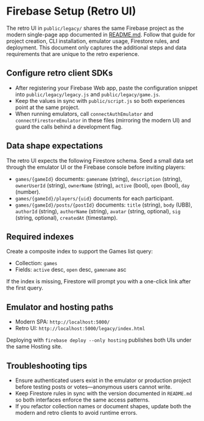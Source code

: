 # Firebase Setup (Retro UI)

The retro UI in `public/legacy/` shares the same Firebase project as the
modern single-page app documented in [README.md](./README.md). Follow
that guide for project creation, CLI installation, emulator usage,
Firestore rules, and deployment. This document only captures the
additional steps and data requirements that are unique to the retro
experience.

## Configure retro client SDKs

- After registering your Firebase Web app, paste the configuration
  snippet into `public/legacy/legacy.js` and `public/legacy/game.js`.
- Keep the values in sync with `public/script.js` so both experiences
  point at the same project.
- When running emulators, call `connectAuthEmulator` and
  `connectFirestoreEmulator` in these files (mirroring the modern UI)
  and guard the calls behind a development flag.

## Data shape expectations

The retro UI expects the following Firestore schema. Seed a small data
set through the emulator UI or the Firebase console before inviting
players:

- `games/{gameId}` documents: `gamename` (string), `description`
  (string), `ownerUserId` (string), `ownerName` (string), `active`
  (bool), `open` (bool), `day` (number).
- `games/{gameId}/players/{uid}` documents for each participant.
- `games/{gameId}/posts/{postId}` documents: `title` (string), `body`
  (UBB), `authorId` (string), `authorName` (string), `avatar` (string,
  optional), `sig` (string, optional), `createdAt` (timestamp).

## Required indexes

Create a composite index to support the Games list query:

- Collection: `games`
- Fields: `active` desc, `open` desc, `gamename` asc

If the index is missing, Firestore will prompt you with a one-click link
after the first query.

## Emulator and hosting paths

- Modern SPA: `http://localhost:5000/`
- Retro UI: `http://localhost:5000/legacy/index.html`

Deploying with `firebase deploy --only hosting` publishes both UIs under
the same Hosting site.

## Troubleshooting tips

- Ensure authenticated users exist in the emulator or production project
  before testing posts or votes—anonymous users cannot write.
- Keep Firestore rules in sync with the version documented in
  `README.md` so both interfaces enforce the same access patterns.
- If you refactor collection names or document shapes, update both the
  modern and retro clients to avoid runtime errors.

